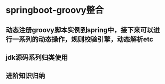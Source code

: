 # springboot-groovy整合
## 动态注册groovy脚本实例到spring中，接下来可以进行一系列的动态操作，规则校验引擎，动态解析etc
## jdk源码系列归类使用
## 进阶知识归纳
